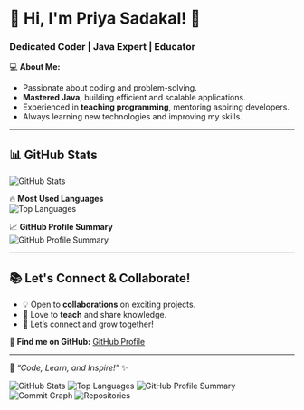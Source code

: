 # 👋 Hi, I'm Priya Sadakal! 🚀  
### Dedicated Coder | Java Expert | Educator  

💻 **About Me:**  
- Passionate about coding and problem-solving.  
- **Mastered Java**, building efficient and scalable applications.  
- Experienced in **teaching programming**, mentoring aspiring developers.  
- Always learning new technologies and improving my skills.  

---

## 📊 **GitHub Stats**  
![GitHub Stats](https://github-readme-stats.vercel.app/api?Piu120802&show_icons=true&theme=dark)  

🔥 **Most Used Languages**  
![Top Languages](https://github-readme-stats.vercel.app/api/top-langs/?username=Piu120802&layout=compact&theme=dark)  

📈 **GitHub Profile Summary**  
![GitHub Profile Summary](https://github-profile-summary-cards.vercel.app/api/cards/profile-details?username=Piu120802&theme=dark)  

---

## 📚 **Let's Connect & Collaborate!**  
- 💡 Open to **collaborations** on exciting projects.  
- 📖 Love to **teach** and share knowledge.  
- 🤝 Let’s connect and grow together!  

🔗 **Find me on GitHub:** [GitHub Profile](https://github.com/Piu120802)  

---

🌟 _“Code, Learn, and Inspire!”_ ✨  

![GitHub Stats](https://github-readme-stats.vercel.app/api?username=Piu120802&show_icons=true&theme=dark)
![Top Languages](https://github-readme-stats.vercel.app/api/top-langs/?username=Piu120802&layout=compact&theme=dark)
![GitHub Profile Summary](https://github-profile-summary-cards.vercel.app/api/cards/profile-details?username=Piu120802&theme=dark)
![Commit Graph](https://github-profile-summary-cards.vercel.app/api/cards/productive-time?username=Piu120802&theme=dark)
![Repositories](https://github-profile-summary-cards.vercel.app/api/cards/repos-per-language?username=Piu120802&theme=dark)



